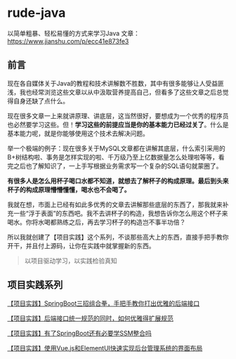 # rude-java
以简单粗暴、轻松易懂的方式来学习Java
文章：https://www.jianshu.com/p/ecc41e873fe3

## 前言

现在各自媒体关于Java的教程和技术讲解数不胜数，其中有很多能够让人受益匪浅，我也经常浏览这些文章以从中汲取营养提高自己，但看多了这些文章之后总觉得自身还缺了点什么。

现在很多文章一上来就讲原理、讲底层，这当然很好，要想成为一个优秀的程序员也必然要学习这些。但！**学习这些的前提应当是你的基本能力已经过关了**。什么是基本能力呢，就是你能够使用这个技术去解决问题。

举一个极端的例子：现在很多关于MySQL文章都在讲解其底层，什么索引采用的B+树结构啦、事务是怎样实现的啦、千万级乃至上亿数据量怎么处理啦等等，看完之后也了解知识了，一上手写根据业务需求写一个复杂的SQL语句就蒙圈了。

**有很多人是怎么用杯子喝口水都不知道，就想去了解杯子的构成原理。最后到头来杯子的构成原理懵懵懂懂，喝水也不会喝了。**

我就在想，市面上已经有如此多优秀的文章去讲解那些底层的东西了，那我就来补充一些“浮于表面”的东西吧。我不去讲杯子的构造，我想告诉你怎么用这个杯子来喝水。你将水喝都熟练之后，再去学习杯子的构造岂不事半功倍？

所以我就创建了【项目实践】这个系列，不谈那些高大上的东西，直接手把手教你开干，并且付上源码，让你在实践中就掌握新的东西。

> 以项目驱动学习，以实践检验真知



## 项目实践系列

[【项目实践】SpringBoot三招组合拳，手把手教你打出优雅的后端接口](./project-practice/validation-and-exception-handler/validation-and-exception-handler.md)

[【项目实践】后端接口统一规范的同时，如何优雅得扩展规范](./project-practice/validation-and-exception-handler2/validation-and-exception-handler2.md)

[【项目实践】有了SpringBoot还有必要学SSM整合吗](./project-practice/ssm/ssm.md)

[【项目实践】使用Vue.js和ElementUI快速实现后台管理系统的界面布局](./project-practice/vue-route-demo/vue-route-demo.md)

